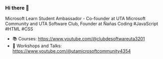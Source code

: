 ### Hi there 👋

Microsoft Learn Student Ambassador - Co-founder at UTA Microsoft Community and UTA Software Club, Founder at Ñañas Coding #JavaScript #HTML #CSS

- 📚 Courses: https://www.youtube.com/@clubdesoftwareuta3201
- 🎥 Workshops and Talks: https://www.youtube.com/@utamicrosoftcommunity4354
